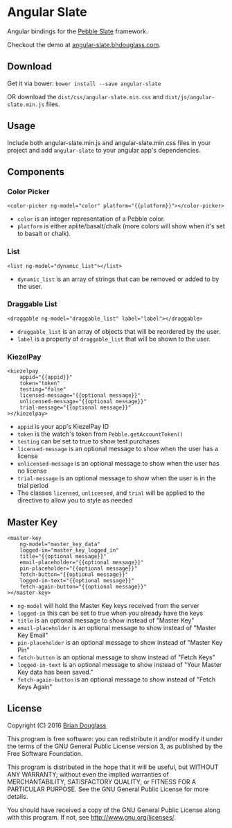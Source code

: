 # Angular Slate

Angular bindings for the [Pebble Slate](https://github.com/pebble/slate) framework.

Checkout the demo at [angular-slate.bhdouglass.com](http://angular-slate.bhdouglass.com/).

## Download

Get it via bower: `bower install --save angular-slate`

OR download the `dist/css/angular-slate.min.css` and `dist/js/angular-slate.min.js`
files.

## Usage

Include both angular-slate.min.js and angular-slate.min.css files in your project
and add `angular-slate` to your angular app's dependencies.

## Components

### Color Picker

```
<color-picker ng-model="color" platform="{{platform}}"></color-picker>
```

- `color` is an integer representation of a Pebble color.
- `platform` is either aplite/basalt/chalk (more colors will show when it's set to basalt or chalk).

### List

```
<list ng-model="dynamic_list"></list>
```

- `dynamic_list` is an array of strings that can be removed or added to by the user.

### Draggable List

```
<draggable ng-model="draggable_list" label="label"></draggable>
```

- `draggable_list` is an array of objects that will be reordered by the user.
- `label` is a property of `draggable_list` that will be shown to the user.

### KiezelPay

```
<kiezelpay
    appid="{{appid}}"
    token="token"
    testing="false"
    licensed-message="{{optional message}}"
    unlicensed-message="{{optional message}}"
    trial-message="{{optional message}}"
></kiezelpay>
```

- `appid` is your app's KiezelPay ID
- `token` is the watch's token from `Pebble.getAccountToken()`
- `testing` can be set to true to show test purchases
- `licensed-message` is an optional message to show when the user has a license
- `unlicensed-message` is an optional message to show when the user has no license
- `trial-message` is an optional message to show when the user is in the trial period
- The classes `licensed`, `unlicensed`, and `trial` will be applied to the directive to allow you to style as needed

## Master Key

```
<master-key
    ng-model="master_key_data"
    logged-in="master_key_logged_in"
    title="{{optional message}}"
    email-placeholder="{{optional message}}"
    pin-placeholder="{{optional message}}"
    fetch-button="{{optional message}}"
    logged-in-text="{{optional message}}"
    fetch-again-button="{{optional message}}"
></master-key>
```

- `ng-model` will hold the Master Key keys received from the server
- `logged-in` this can be set to true when you already have the keys
- `title` is an optional message to show instead of "Master Key"
- `email-placeholder` is an optional message to show instead of "Master Key Email"
- `pin-placeholder` is an optional message to show instead of "Master Key Pin"
- `fetch-button` is an optional message to show instead of "Fetch Keys"
- `logged-in-text` is an optional message to show instead of "Your Master Key data has been saved."
- `fetch-again-button` is an optional message to show instead of "Fetch Keys Again"

## License

Copyright (C) 2016 [Brian Douglass](http://bhdouglass.com/)

This program is free software: you can redistribute it and/or modify it under
the terms of the GNU General Public License version 3, as published by the Free
Software Foundation.

This program is distributed in the hope that it will be useful, but WITHOUT ANY
WARRANTY; without even the implied warranties of MERCHANTABILITY, SATISFACTORY
QUALITY, or FITNESS FOR A PARTICULAR PURPOSE.  See the GNU General Public
License for more details.

You should have received a copy of the GNU General Public License along with
this program.  If not, see <http://www.gnu.org/licenses/>.
